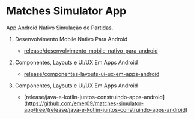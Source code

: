 # Matches Simulator App

App Android Nativo Simulação de Partidas.

1. Desenvolvimento Mobile Nativo Para Android
     - [release/desenvolvimento-mobile-nativo-para-android](https://github.com/emer09/matches-simulator-app/tree/release/desenvolvimento-mobile-nativo-para-android)

2. Componentes, Layouts e UI/UX Em Apps Android
     - [release/componentes-layouts-ui-ux-em-apps-android](https://github.com/emer09/matches-simulator-app/tree/release/componentes-layouts-ui-ux-em-apps-android)

2. Componentes, Layouts e UI/UX Em Apps Android
     - [release/java-e-kotlin-juntos-construindo-apps-android](https://github.com/emer09/matches-simulator-app/tree/(release/java-e-kotlin-juntos-construindo-apps-android)
